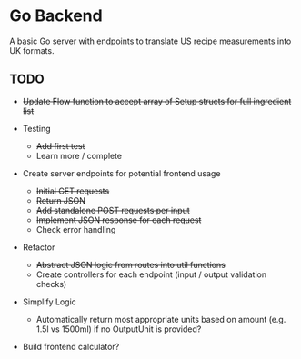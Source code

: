 # Go Backend
A basic Go server with endpoints to translate US recipe measurements into UK formats. 

## TODO
- ~~Update Flow function to accept array of Setup structs for full ingredient list~~
- Testing
  - ~~Add first test~~
  - Learn more / complete
- Create server endpoints for potential frontend usage
  - ~~Initial GET requests~~
  - ~~Return JSON~~
  - ~~Add standalone POST requests per input~~
  - ~~Implement JSON response for each request~~
  - Check error handling
- Refactor
  - ~~Abstract JSON logic from routes into util functions~~
  - Create controllers for each endpoint (input / output validation checks)
- Simplify Logic
  - Automatically return most appropriate units based on amount (e.g. 1.5l vs 1500ml) if no OutputUnit is provided?

- Build frontend calculator?
